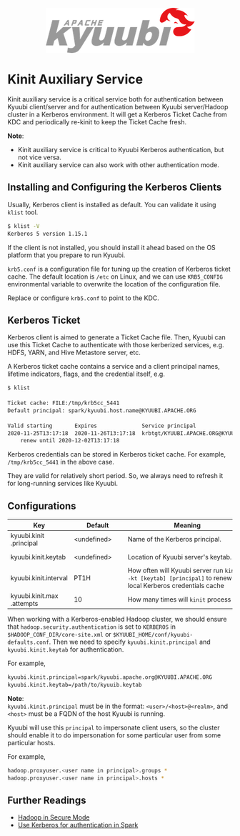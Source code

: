 <!--
 - Licensed to the Apache Software Foundation (ASF) under one or more
 - contributor license agreements.  See the NOTICE file distributed with
 - this work for additional information regarding copyright ownership.
 - The ASF licenses this file to You under the Apache License, Version 2.0
 - (the "License"); you may not use this file except in compliance with
 - the License.  You may obtain a copy of the License at
 -
 -   http://www.apache.org/licenses/LICENSE-2.0
 -
 - Unless required by applicable law or agreed to in writing, software
 - distributed under the License is distributed on an "AS IS" BASIS,
 - WITHOUT WARRANTIES OR CONDITIONS OF ANY KIND, either express or implied.
 - See the License for the specific language governing permissions and
 - limitations under the License.
 -->

<div align=center>

![](../imgs/kyuubi_logo.png)

</div>

# Kinit Auxiliary Service

Kinit auxiliary service is a critical service both for authentication between Kyuubi client/server 
and for authentication between Kyuubi server/Hadoop cluster in a Kerberos environment.
It will get a Kerberos Ticket Cache from KDC and periodically re-kinit to keep the Ticket Cache fresh.

**Note**:  
- Kinit auxiliary service is critical to Kyuubi Kerberos authentication, but not vice versa.
- Kinit auxiliary service can also work with other authentication mode.

## Installing and Configuring the Kerberos Clients

Usually, Kerberos client is installed as default. You can validate it using `klist` tool.

```bash
$ klist -V
Kerberos 5 version 1.15.1
```

If the client is not installed, you should install it ahead based on the OS platform that you prepare to run Kyuubi.

`krb5.conf` is a configuration file for tuning up the creation of Kerberos ticket cache.
The default location is `/etc` on Linux,
and we can use `KRB5_CONFIG` environmental variable to overwrite the location of the configuration file.

Replace or configure `krb5.conf` to point to the KDC.

## Kerberos Ticket

Kerberos client is aimed to generate a Ticket Cache file.
Then, Kyuubi can use this Ticket Cache to authenticate with those kerberized services,
e.g. HDFS, YARN, and Hive Metastore server, etc.

A Kerberos ticket cache contains a service and a client principal names,
lifetime indicators, flags, and the credential itself, e.g.

```bash
$ klist

Ticket cache: FILE:/tmp/krb5cc_5441
Default principal: spark/kyuubi.host.name@KYUUBI.APACHE.ORG

Valid starting       Expires              Service principal
2020-11-25T13:17:18  2020-11-26T13:17:18  krbtgt/KYUUBI.APACHE.ORG@KYUUBI.APACHE.ORG
	renew until 2020-12-02T13:17:18
```

Kerberos credentials can be stored in Kerberos ticket cache.
For example, `/tmp/krb5cc_5441` in the above case.

They are valid for relatively short period. So, we always need to refresh it for long-running services like Kyuubi.

## Configurations

Key | Default | Meaning | Since
--- | --- | --- | ---
kyuubi\.kinit<br>\.principal|<div style='width: 80pt;word-wrap: break-word;white-space: normal'>&lt;undefined&gt;</div>|<div style='width: 200pt;word-wrap: break-word;white-space: normal'>Name of the Kerberos principal.</div>|<div style='width: 20pt'>1.0.0</div>
kyuubi\.kinit\.keytab|<div style='width: 80pt;word-wrap: break-word;white-space: normal'>&lt;undefined&gt;</div>|<div style='width: 200pt;word-wrap: break-word;white-space: normal'>Location of Kyuubi server's keytab.</div>|<div style='width: 20pt'>1.0.0</div>
kyuubi\.kinit\.interval|<div style='width: 80pt;word-wrap: break-word;white-space: normal'>PT1H</div>|<div style='width: 200pt;word-wrap: break-word;white-space: normal'>How often will Kyuubi server run `kinit -kt [keytab] [principal]` to renew the local Kerberos credentials cache</div>|<div style='width: 20pt'>1.0.0</div>
kyuubi\.kinit\.max<br>\.attempts|<div style='width: 80pt;word-wrap: break-word;white-space: normal'>10</div>|<div style='width: 200pt;word-wrap: break-word;white-space: normal'>How many times will `kinit` process retry</div>|<div style='width: 20pt'>1.0.0</div>

When working with a Kerberos-enabled Hadoop cluster, we should ensure that `hadoop.security.authentication` 
is set to `KERBEROS` in `$HADOOP_CONF_DIR/core-site.xml` or `$KYUUBI_HOME/conf/kyuubi-defaults.conf`. 
Then we need to specify `kyuubi.kinit.principal` and `kyuubi.kinit.keytab` for authentication. 


For example,

```bash
kyuubi.kinit.principal=spark/kyuubi.apache.org@KYUUBI.APACHE.ORG
kyuubi.kinit.keytab=/path/to/kyuuib.keytab
```

**Note**:  
`kyuubi.kinit.principal` must be in the format: `<user>/<host>@<realm>`, and `<host>` must 
be a FQDN of the host Kyuubi is running.

Kyuubi will use this `principal` to impersonate client users,
so the cluster should enable it to do impersonation for some particular user from some particular hosts.

For example,

```bash
hadoop.proxyuser.<user name in principal>.groups *
hadoop.proxyuser.<user name in principal>.hosts *
```
## Further Readings

- [Hadoop in Secure Mode](https://hadoop.apache.org/docs/current/hadoop-project-dist/hadoop-common/SecureMode.html)
- [Use Kerberos for authentication in Spark](http://spark.apache.org/docs/latest/security.html#kerberos)
